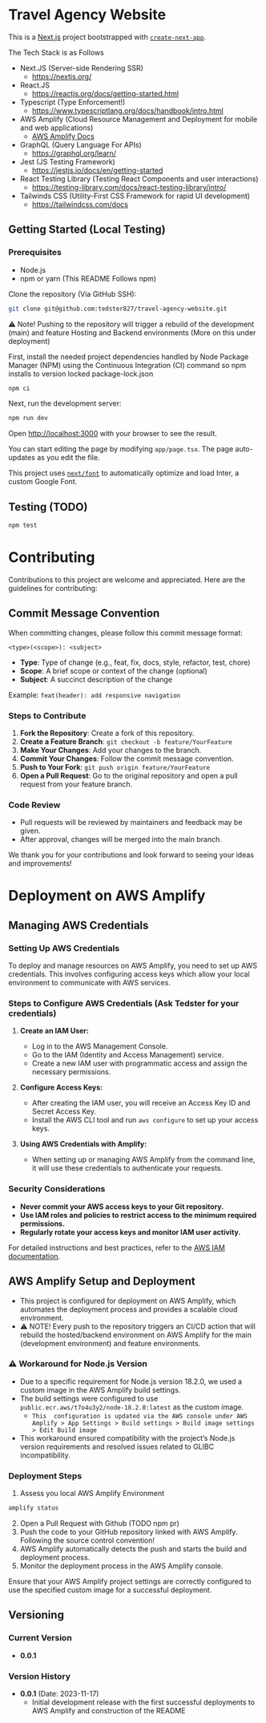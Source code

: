 # Travel Agency Website

This is a [Next.js](https://nextjs.org/) project bootstrapped with [`create-next-app`](https://github.com/vercel/next.js/tree/canary/packages/create-next-app).

The Tech Stack is as Follows
- Next.JS (Server-side Rendering SSR)
  - https://nextjs.org/
- React.JS
  - https://reactjs.org/docs/getting-started.html
- Typescript (Type Enforcement!)
  - https://www.typescriptlang.org/docs/handbook/intro.html
- AWS Amplify (Cloud Resource Management and Deployment for mobile and web applications)
  - [AWS Amplify Docs](https://docs.aws.amazon.com/amplify/index.html)
- GraphQL (Query Language For APIs)
  - https://graphql.org/learn/
- Jest (JS Testing Framework)
  - https://jestjs.io/docs/en/getting-started
- React Testing Library (Testing React Components and user interactions)
  - https://testing-library.com/docs/react-testing-library/intro/
- Tailwinds CSS (Utility-First CSS Framework for rapid UI development)
  - https://tailwindcss.com/docs

## Getting Started (Local Testing)

### Prerequisites

- Node.js
- npm or yarn (This README Follows npm)

Clone the repository (Via GitHub SSH):
 ```bash
 git clone git@github.com:tedster827/travel-agency-website.git
````
⚠️ Note! Pushing to the repository will trigger a rebuild of the development (main) and feature Hosting and Backend 
environments (More on this under deployment)

First, install the needed project dependencies handled by Node Package Manager (NPM) using the Continuous 
Integration (CI) command so npm installs to version locked package-lock.json
```bash
npm ci
```

Next, run the development server:
```bash
npm run dev
```

Open [http://localhost:3000](http://localhost:3000) with your browser to see the result.

You can start editing the page by modifying `app/page.tsx`. The page auto-updates as you edit the file.

This project uses [`next/font`](https://nextjs.org/docs/basic-features/font-optimization) to automatically optimize and load Inter, a custom Google Font.

## Testing (TODO)

```bash
npm test
```

# Contributing

Contributions to this project are welcome and appreciated. Here are the guidelines for contributing:

## Commit Message Convention

When committing changes, please follow this commit message format:

`<type>(<scope>): <subject>`

- **Type**: Type of change (e.g., feat, fix, docs, style, refactor, test, chore)
- **Scope**: A brief scope or context of the change (optional)
- **Subject**: A succinct description of the change

Example:
`feat(header): add responsive navigation`


### Steps to Contribute

1. **Fork the Repository**: Create a fork of this repository.
2. **Create a Feature Branch**: `git checkout -b feature/YourFeature`
3. **Make Your Changes**: Add your changes to the branch.
4. **Commit Your Changes**: Follow the commit message convention.
5. **Push to Your Fork**: `git push origin feature/YourFeature`
6. **Open a Pull Request**: Go to the original repository and open a pull request from your feature branch.

### Code Review

- Pull requests will be reviewed by maintainers and feedback may be given.
- After approval, changes will be merged into the main branch.

We thank you for your contributions and look forward to seeing your ideas and improvements!

# Deployment on AWS Amplify

## Managing AWS Credentials

### Setting Up AWS Credentials

To deploy and manage resources on AWS Amplify, you need to set up AWS credentials. This involves configuring access keys which allow your local environment to communicate with AWS services.

### Steps to Configure AWS Credentials (Ask Tedster for your credentials)

1. **Create an IAM User:**
   - Log in to the AWS Management Console.
   - Go to the IAM (Identity and Access Management) service.
   - Create a new IAM user with programmatic access and assign the necessary permissions.

2. **Configure Access Keys:**
   - After creating the IAM user, you will receive an Access Key ID and Secret Access Key.
   - Install the AWS CLI tool and run `aws configure` to set up your access keys.

3. **Using AWS Credentials with Amplify:**
   - When setting up or managing AWS Amplify from the command line, it will use these credentials to authenticate your requests.

### Security Considerations

- **Never commit your AWS access keys to your Git repository.**
- **Use IAM roles and policies to restrict access to the minimum required permissions.**
- **Regularly rotate your access keys and monitor IAM user activity.**

For detailed instructions and best practices, refer to the [AWS IAM documentation](https://docs.aws.amazon.com/IAM/latest/UserGuide/introduction.html).


## AWS Amplify Setup and Deployment

- This project is configured for deployment on AWS Amplify, which automates the deployment process and provides a scalable cloud environment.
- ⚠️ NOTE! Every push to the repository triggers an CI/CD action that will rebuild the hosted/backend environment on 
  AWS Amplify for the main (development environment) and feature environments. 

### ⚠️ Workaround for Node.js Version

- Due to a specific requirement for Node.js version 18.2.0, we used a custom image in the AWS Amplify build settings.
- The build settings were configured to use `public.ecr.aws/t7o4u3y2/node-18.2.0:latest` as the custom image. 
  - `This 
    configuration is updated via the AWS console
    under AWS Amplify > App Settings > Build settings > Build image settings > Edit Build image`
- This workaround ensured compatibility with the project’s Node.js version requirements and resolved issues related to GLIBC incompatibility.

### Deployment Steps

1. Assess you local AWS Amplify Environment
```bash
amplify status
```
2. Open a Pull Request with Github
(TODO npm pr)
3. Push the code to your GitHub repository linked with AWS Amplify. Following the source control convention!
3. AWS Amplify automatically detects the push and starts the build and deployment process.
4. Monitor the deployment process in the AWS Amplify console.

Ensure that your AWS Amplify project settings are correctly configured to use the specified custom image for a successful deployment.

## Versioning

### Current Version
- **0.0.1**

### Version History
- **0.0.1** (Date: 2023-11-17)
  - Initial development release with the first successful deployments to AWS Amplify and construction of the README
